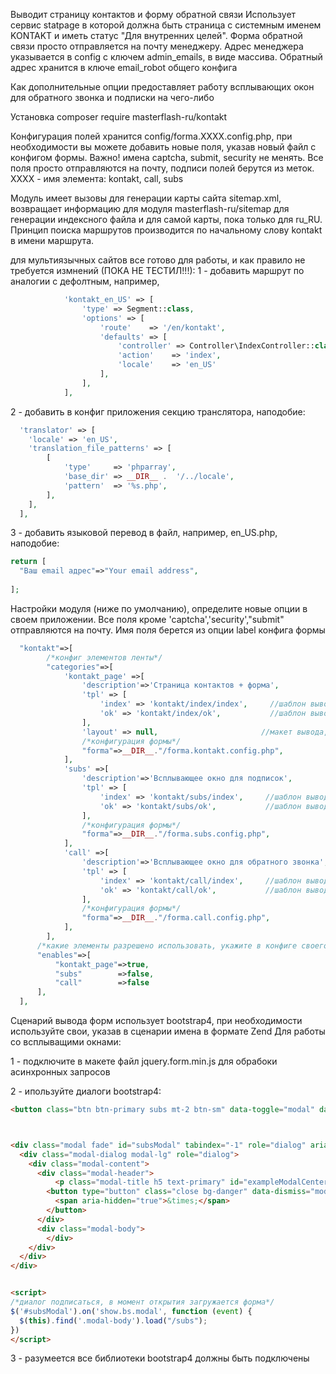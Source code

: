 Выводит страницу контактов и форму обратной связи
Использует сервис statpage в которой должна быть страница с системным именем KONTAKT и иметь статус "Для внутренних целей".
Форма обратной связи просто отправляется на почту менеджеру. Адрес менеджера указывается в config  с ключем admin_emails, в виде массива.
Обратный адрес хранится в ключе email_robot общего конфига

Как дополнительные опции предоставляет работу всплывающих окон для обратного звонка и подписки на чего-либо

Установка
composer require masterflash-ru/kontakt

Конфигурация полей хранится config/forma.ХХХХ.config.php, при необходимости вы можете добавить новые поля, указав новый файл с конфигом формы.
Важно! имена captcha, submit, security не менять.
Все поля просто отправляются на почту, подписи полей берутся из меток. ХХХХ - имя элемента: kontakt, call, subs

Модуль имеет вызовы для генерации карты сайта sitemap.xml, возвращает информацию для модуля masterflash-ru/sitemap для генерации индексного файла и для самой карты, пока только для ru_RU.
Принцип поиска маршрутов производится по начальному слову kontakt в имени маршрута.

для мультиязычных сайтов все готово для работы, и как правило не требуется измнений (ПОКА НЕ ТЕСТИЛ!!!):
1 - добавить маршрут по аналогии с дефолтным, например,
```php
            'kontakt_en_US' => [
                'type' => Segment::class,
                'options' => [
                    'route'    => '/en/kontakt',
                    'defaults' => [
                        'controller' => Controller\IndexController::class,
                        'action'    => 'index',
                        'locale'    => 'en_US'
                    ],
                ],
            ],
```
2 - добавить в конфиг приложения секцию транслятора, наподобие:
```php
  'translator' => [
    'locale' => 'en_US',
    'translation_file_patterns' => [
        [
            'type'     => 'phparray',
            'base_dir' => __DIR__ .  '/../locale',
            'pattern'  => '%s.php',
        ],
    ],
  ],
```
3 - добавить языковой перевод в файл, например, en_US.php, наподобие:
```php
return [
  "Ваш email адрес"=>"Your email address",
  
];
```

Настройки модуля (ниже по умолчанию), определите новые опции в своем приложении.
Все поля кроме 'captcha','security',"submit" отправляются на почту. Имя поля берется из опции label конфига формы
```php
  "kontakt"=>[
        /*конфиг элементов ленты*/
        "categories"=>[
            'kontakt_page' =>[
                'description'=>'Страница контактов + форма',
                'tpl' => [
                    'index' => 'kontakt/index/index',     //шаблон вывода страницы
                    'ok' => 'kontakt/index/ok',           //шаблон вывода страницы после отправки формы
                ],
                'layout' => null,                       //макет вывода, по умолчанию текущий
                /*конфигурация формы*/
                "forma"=>__DIR__."/forma.kontakt.config.php",
            ],
            'subs' =>[
                'description'=>'Всплывающее окно для подписок',
                'tpl' => [
                    'index' => 'kontakt/subs/index',     //шаблон вывода страницы
                    'ok' => 'kontakt/subs/ok',           //шаблон вывода страницы после отправки формы
                ],
                /*конфигурация формы*/
                "forma"=>__DIR__."/forma.subs.config.php",
            ],
            'call' =>[
                'description'=>'Всплывающее окно для обратного звонка',
                'tpl' => [
                    'index' => 'kontakt/call/index',     //шаблон вывода страницы
                    'ok' => 'kontakt/call/ok',           //шаблон вывода страницы после отправки формы
                ],
                /*конфигурация формы*/
                "forma"=>__DIR__."/forma.call.config.php",
            ],
        ],
      /*какие элементы разрешено использовать, укажите в конфиге своего приложения */
      "enables"=>[ 
          "kontakt_page"=>true,
          "subs"        =>false,
          "call"        =>false
      ],
  ],
```

Сценарий вывода форм использует bootstrap4, при необходимости используйте свои, указав в сценарии имена в формате Zend
Для работы со всплыващими окнами:

1 - подключите в макете файл jquery.form.min.js для обрабоки асинхронных запросов

2 - ипользуйте диалоги bootstrap4:
```HTML
<button class="btn btn-primary subs mt-2 btn-sm" data-toggle="modal" data-target="#subsModal">Подписаться на рассылку</button>



<div class="modal fade" id="subsModal" tabindex="-1" role="dialog" aria-labelledby="SModalLabel" aria-hidden="true">
  <div class="modal-dialog modal-lg" role="dialog">
    <div class="modal-content">
      <div class="modal-header">
          <p class="modal-title h5 text-primary" id="exampleModalCenterTitle">Подписаться на рассылку</p>
        <button type="button" class="close bg-danger" data-dismiss="modal" aria-label="Close">
          <span aria-hidden="true">&times;</span>
        </button>
      </div>
      <div class="modal-body">
        </div>
    </div>
  </div>
</div>


<script>
/*диалог подписаться, в момент открытия загружается форма*/
$('#subsModal').on('show.bs.modal', function (event) {
  $(this).find('.modal-body').load("/subs");
})
</script>
```

3 - разумеется все библиотеки bootstrap4 должны быть подключены
